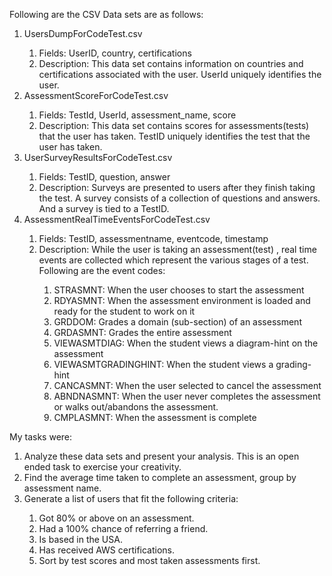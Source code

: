 Following are the CSV Data sets are as follows:

<ol>
  <li> UsersDumpForCodeTest.csv </li>
    <ol>
      <li> Fields: UserID, country, certifications </li>
      <li>Description: This data set contains information on countries and certifications associated with the user. UserId uniquely identifies the user.</li>
    </ol>

  <li> AssessmentScoreForCodeTest.csv </li>
    <ol>
      <li>Fields: TestId, UserId, assessment_name, score</li>
      <li>Description: This data set contains scores for assessments(tests) that the user has taken. TestID uniquely identifies the test that the user has taken.</li>
    </ol>

  

  <li> UserSurveyResultsForCodeTest.csv </li>
    <ol> 
      <li> Fields: TestID, question, answer </li>
      <li>Description: Surveys are presented to users after they finish taking the test. A survey consists of a collection of questions and answers. And a survey is tied to a TestID.</li>
    </ol>
  
  

  <li>AssessmentRealTimeEventsForCodeTest.csv</li>
    <ol> 
      <li> Fields: TestID, assessmentname, eventcode, timestamp </li>
      <li> Description: While the user is taking an assessment(test) , real time events are collected which represent the various stages of a test. Following are the event codes: </li>
      <ol>
        <li> STRASMNT: When the user chooses to start the assessment </li> 
        <li> RDYASMNT: When the assessment environment is loaded and ready for the student to work on it </li> 
        <li> GRDDOM: Grades a domain (sub-section) of an assessment </li>
        <li> GRDASMNT: Grades the entire assessment </li>
        <li> VIEWASMTDIAG: When the student views a diagram-hint on the assessment </li>
        <li> VIEWASMTGRADINGHINT: When the student views a grading-hint </li>
        <li> CANCASMNT: When the user selected to cancel the assessment </li>
        <li> ABNDNASMNT: When the user never completes the assessment or walks out/abandons the assessment. </li>
        <li> CMPLASMNT: When the assessment is complete </li>
      </ol>
    </ol>
</ol>
My tasks were:
<ol>
<li> Analyze these data sets and present your analysis. This is an open ended task to exercise your creativity. </li>
<li> Find the average time taken to complete an assessment, group by assessment name. </li>
<li> Generate a list of users that fit the following criteria: </li>
<ol> 
<li> Got 80% or above on an assessment. </li>
<li> Had a 100% chance of referring  a friend. </li>
<li> Is based in the USA. </li>
<li> Has received AWS certifications. </li>
<li> Sort by test scores and most taken assessments first.
</ol>
</ol>

